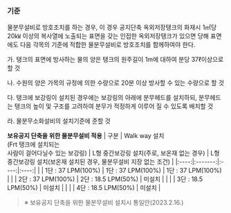 ### 기준
물분무설비로 방호조치를 하는 경우, 이 경우 공지단축 옥외저장탱크의 화재시 1㎡당 20㎾ 이상의 복사열에 노출되는 표면을 갖는 인접한 옥외저장탱크가 있으면 당해 표면에도 다음 각목의 기준에 적합한 물분무설비로 방호조치를 함께하여야 한다.

가. 탱크의 표면에 방사하는 물의 양은 탱크의 원주길이 1m에 대하여 분당 37ℓ이상으로 할 것

나. 수원의 양은 가목의 규정에 의한 수량으로 20분 이상 방사할 수 있는 수량으로 할 것

다. 탱크에 보강링이 설치된 경우에는 보강링의 아래에 분무헤드를 설치하되, 분무헤드는 탱크의 높이 및 구조를 고려하여 분무가 적정하게 이루어 질 수 있도록 배치할 것

라. 물분무소화설비의 설치기준에 준할 것


**보유공지 단축을 위한 물분무설비 적용**
| 구분 | Walk way 설치<br>(Frt 탱크에 설치되는<br>사람이 걸어다닐수 있는 보강링) | L형 중간보강링 설치(주로, 보온재 없는 경우) | L형 중간보강링 설치(보온재 설치된 경우, 물분무설비 지장 없는 조건) |
|:----:|:-------:|:----:|:----:|
|  | 1단 : 37 LPM(100%) | 1단 : 37 LPM(100%) | 1단 : 37 LPM(100%) |
|  | 2단 : 37 LPM(100%) | 2단 : 18.5 LPM(50%) | 미설치 |
|  |  | 3단 : 18.5 LPM(50%) | 미설치 |
|  |  | 4단 : 18.5 LPM(50%) | 미설치 |

> ※ 보유공지 단축을 위한 물분무설비 설치시 통일안(2023.2.16.)
